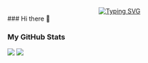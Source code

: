 <div align="center">
  <a href="https://blog.sunguoqi.com/">
    <img src="https://readme-typing-svg.demolab.com?font=Fira+Code&pause=1000&color=024EF7&width=435&lines=欢迎来到我的个人站！&center=true&size=27" alt="Typing SVG" />
  </a>
</div>
### Hi there 👋

<!--
**chaoyong213/chaoyong213** is a ✨ _special_ ✨ repository because its `README.md` (this file) appears on your GitHub profile.

Here are some ideas to get you started:

- 🔭 I’m currently working on ...
- 🌱 I’m currently learning ...
- 👯 I’m looking to collaborate on ...
- 🤔 I’m looking for help with ...
- 💬 Ask me about ...
- 📫 How to reach me: ...
- 😄 Pronouns: ...
- ⚡ Fun fact: ...
-->


### My GitHub Stats

<div align="left">
  <img src="https://github-readme-stats.vercel.app/api?username=chaoyong213&show_icons=true" /> 
  <img src="https://github-readme-stats.vercel.app/api/top-langs/?username=chaoyong213&layout=compact&langs_count=6&text_color=000&icon_color=fff&theme=graywhite" />
</div>
